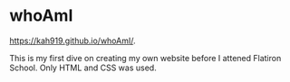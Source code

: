 # whoAmI

https://kah919.github.io/whoAmI/.

This is my first dive on creating my own website before I attened Flatiron School. Only HTML and CSS was used.
